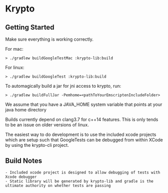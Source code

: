 Krypto 
===========

## Getting Started

Make sure everything is working correctly. 

For mac:

	> ./gradlew buildGoogleTestMac :krypto-lib:build

For linux:

	> ./gradlew buildGoogleTest :krypto-lib:build

To automagically build a jar for jni access to krypto, run:

	> ./gradlew buildFullJar -Pemhome=<pathToYourEmscriptenIncludeFolder>

We assume that you have a JAVA_HOME system variable that points at your java home directory

Builds currently depend on clang3.7 for c++14 features. This is only tends to be an issue on older versions of linux.

The easiest way to do development is to use the included xcode projects which are setup such that GoogleTests can be debugged from within XCode by using the krypto-cli project.

## Build Notes

	- Included xcode project is designed to allow debugging of tests with Xcode debugger
	- Static library will be generated by krypto-lib and gradle is the ultimate authority on whether tests are passing

